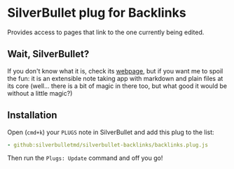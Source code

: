 # SilverBullet plug for Backlinks

Provides access to pages that link to the one currently being edited.

## Wait, SilverBullet?

If you don't know what it is, check its [webpage](https://silverbullet.md), but if you want me to spoil the fun: it is an extensible note taking app with markdown and plain files at its core (well... there is a bit of magic in there too, but what good it would be without a little magic?)

## Installation

Open (`cmd+k`) your `PLUGS` note in SilverBullet and add this plug to the list:

```yaml
- github:silverbulletmd/silverbullet-backlinks/backlinks.plug.js
```

Then run the `Plugs: Update` command and off you go!
